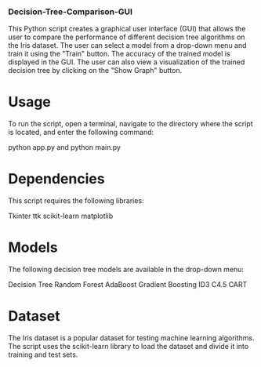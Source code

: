 ### Decision-Tree-Comparison-GUI
This Python script creates a graphical user interface (GUI) that allows the user to compare the performance of different decision tree algorithms on the Iris dataset.
 The user can select a model from a drop-down menu and train it using the "Train" button. The accuracy of the trained model is displayed in the GUI. The user can also view a visualization of the trained decision tree by clicking on the "Show Graph" button.
# Usage 

To run the script, open a terminal, navigate to the directory where the script is located, and enter the following command:

python app.py
and
python main.py

# Dependencies 

This script requires the following libraries:

Tkinter
ttk
scikit-learn
matplotlib

# Models 

The following decision tree models are available in the drop-down menu:

Decision Tree
Random Forest
AdaBoost
Gradient Boosting
ID3
C4.5
CART

# Dataset 

The Iris dataset is a popular dataset for testing machine learning algorithms. The script uses the scikit-learn library to load the dataset and divide it into training and test sets.
